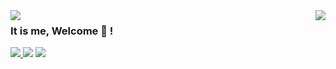 <img  align=right src="https://github-readme-stats.vercel.app/api?username=brunolnetto&show_icons=true&include_all_commits=true&theme=transparent&show_owner=true">
<img  align=left src="https://github-readme-stats.vercel.app/api/top-langs/?username=brunolnetto&layout=compact">

### It is me, Welcome 👋 ! 

<a href="https://www.linkedin.com/in/brunolnetto/"><img src="https://img.shields.io/badge/LinkedIn-0077B5?style=for-the-badge&logo=linkedin&logoColor=white" /> </a> <a maito="brunolnetto@gmail.com"> <img src="https://img.shields.io/badge/Gmail-D14836?style=for-the-badge&logo=gmail&logoColor=white" /> </a> <a href="https://stackoverflow.com/users/4904472/bruno-peixoto"><img src="https://img.shields.io/badge/Stack_Overflow-FE7A16?style=for-the-badge&logo=stack-overflow&logoColor=white" /></a>





